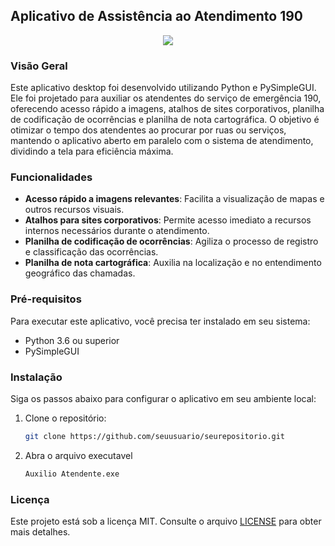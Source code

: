 ## Aplicativo de Assistência ao Atendimento 190

<div align="center">
    <img src="https://github.com/alexandrefreitass/auxilioatendente/assets/109884524/ee123f77-6506-432f-a8f3-d0763080d857" />
</div>

### Visão Geral
Este aplicativo desktop foi desenvolvido utilizando Python e PySimpleGUI. Ele foi projetado para auxiliar os atendentes do serviço de emergência 190, oferecendo acesso rápido a imagens, atalhos de sites corporativos, planilha de codificação de ocorrências e planilha de nota cartográfica. O objetivo é otimizar o tempo dos atendentes ao procurar por ruas ou serviços, mantendo o aplicativo aberto em paralelo com o sistema de atendimento, dividindo a tela para eficiência máxima.

### Funcionalidades
- **Acesso rápido a imagens relevantes**: Facilita a visualização de mapas e outros recursos visuais.
- **Atalhos para sites corporativos**: Permite acesso imediato a recursos internos necessários durante o atendimento.
- **Planilha de codificação de ocorrências**: Agiliza o processo de registro e classificação das ocorrências.
- **Planilha de nota cartográfica**: Auxilia na localização e no entendimento geográfico das chamadas.

### Pré-requisitos
Para executar este aplicativo, você precisa ter instalado em seu sistema:
- Python 3.6 ou superior
- PySimpleGUI

### Instalação
Siga os passos abaixo para configurar o aplicativo em seu ambiente local:

1. Clone o repositório:
   ```bash
   git clone https://github.com/seuusuario/seurepositorio.git
   ```
2. Abra o arquivo executavel
    ```bash
    Auxilio Atendente.exe
    ```

### Licença

Este projeto está sob a licença MIT. Consulte o arquivo <a href="https://github.com/alexandrefreitass/auxilioatendente/blob/master/LICENSE">LICENSE</a> para obter mais detalhes.